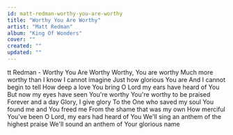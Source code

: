 ```yaml
---
id: matt-redman-worthy-you-are-worthy
title: "Worthy You Are Worthy"
artist: "Matt Redman"
album: "King Of Wonders"
cover: ""
created: ""
updated: ""
---
```


tt Redman - Worthy You Are Worthy
Worthy, You are worthy
Much more worthy than I know
I cannot imagine
Just how glorious You are
And I cannot begin to tell
How deep a love You bring
O Lord my ears have heard of You
But now my eyes have seen
You're worthy
You're worthy to be praised
Forever and a day
Glory, I give glory
To the One who saved my soul
You found me and You freed me
From the shame that was my own
How merciful You've been
O Lord, my ears had heard of You
We'll sing an anthem
of the highest praise
We'll sound an anthem
of Your glorious name